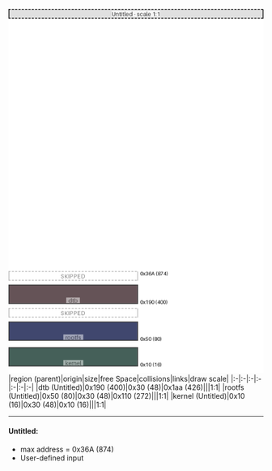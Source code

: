 ![memory map diagram](example_normal_diagram.png)
|region (parent)|origin|size|free Space|collisions|links|draw scale|
|:-|:-|:-|:-|:-|:-|:-|
|<span style='color:(50, 26, 32)'>dtb (Untitled)</span>|0x190 (400)|0x30 (48)|0x1aa (426)|||1:1|
|<span style='color:(1, 11, 63)'>rootfs (Untitled)</span>|0x50 (80)|0x30 (48)|0x110 (272)|||1:1|
|<span style='color:(8, 44, 34)'>kernel (Untitled)</span>|0x10 (16)|0x30 (48)|0x10 (16)|||1:1|

---
#### Untitled:
- max address = 0x36A (874)
- User-defined input
